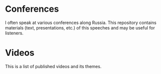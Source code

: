 # Conferences
I often speak at various conferences along Russia. This repository contains materials (text, presentations, etc.) of this speeches and may be useful for listeners.

# Videos
This is a list of published videos and its themes.

